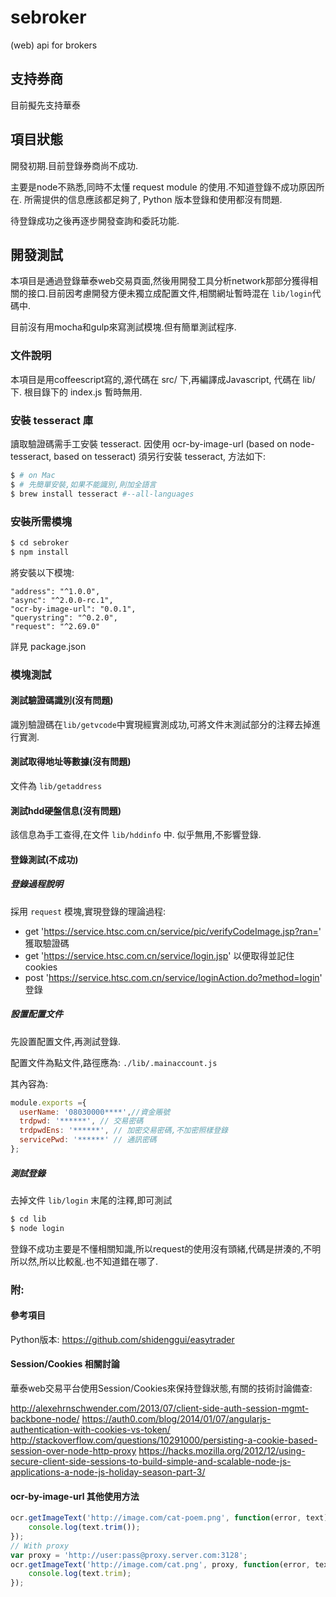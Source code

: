 # sebroker
(web) api for brokers

## 支持券商
目前擬先支持華泰

## 項目狀態
開發初期.目前登錄券商尚不成功.

主要是node不熟悉,同時不太懂 request module 的使用.不知道登錄不成功原因所在.
所需提供的信息應該都足夠了, Python 版本登錄和使用都沒有問題.

待登錄成功之後再逐步開發查詢和委託功能.

## 開發測試
本項目是通過登錄華泰web交易頁面,然後用開發工具分析network那部分獲得相關的接口.目前因考慮開發方便未獨立成配置文件,相關網址暫時混在 `lib/login`代碼中.

目前沒有用mocha和gulp來寫測試模塊.但有簡單測試程序.

### 文件說明
本項目是用coffeescript寫的,源代碼在 src/ 下,再編譯成Javascript, 代碼在 lib/ 下.
根目錄下的 index.js 暫時無用.


### 安裝 tesseract 庫
讀取驗證碼需手工安裝 tesseract.
因使用 ocr-by-image-url (based on  node-tesseract, based on tesseract) 須另行安裝 tesseract, 方法如下:

```bash
$ # on Mac
$ # 先簡單安裝,如果不能識別,則加全語言
$ brew install tesseract #--all-languages  
```
### 安裝所需模塊

```bash
$ cd sebroker
$ npm install
```
將安裝以下模塊:
```
"address": "^1.0.0",
"async": "^2.0.0-rc.1",
"ocr-by-image-url": "0.0.1",
"querystring": "^0.2.0",
"request": "^2.69.0"
```
詳見 package.json

### 模塊測試

#### 測試驗證碼識別(沒有問題)
識別驗證碼在`lib/getvcode`中實現經實測成功,可將文件末測試部分的注釋去掉進行實測.

#### 測試取得地址等數據(沒有問題)
文件為 `lib/getaddress`

#### 測試hdd硬盤信息(沒有問題)
該信息為手工查得,在文件 `lib/hddinfo` 中.
似乎無用,不影響登錄.

#### 登錄測試(不成功)

##### 登錄過程說明
採用 `request` 模塊,實現登錄的理論過程:
  - get 'https://service.htsc.com.cn/service/pic/verifyCodeImage.jsp?ran=' 獲取驗證碼
  - get 'https://service.htsc.com.cn/service/login.jsp' 以便取得並記住cookies
  - post  'https://service.htsc.com.cn/service/loginAction.do?method=login' 登錄

##### 設置配置文件
先設置配置文件,再測試登錄.

配置文件為點文件,路徑應為:
`./lib/.mainaccount.js`

其內容為:
```javascript
module.exports ={
  userName: '08030000****',//資金賬號
  trdpwd: '******', // 交易密碼
  trdpwdEns: '******', // 加密交易密碼,不加密照樣登錄
  servicePwd: '******' // 通訊密碼
};
```

##### 測試登錄
去掉文件 `lib/login` 末尾的注釋,即可測試

```bash
$ cd lib
$ node login
```
登錄不成功主要是不懂相關知識,所以request的使用沒有頭緒,代碼是拼湊的,不明所以然,所以比較亂.也不知道錯在哪了.

### 附:
#### 參考項目
Python版本:
https://github.com/shidenggui/easytrader

#### Session/Cookies 相關討論
華泰web交易平台使用Session/Cookies來保持登錄狀態,有關的技術討論備查:

http://alexehrnschwender.com/2013/07/client-side-auth-session-mgmt-backbone-node/
https://auth0.com/blog/2014/01/07/angularjs-authentication-with-cookies-vs-token/
http://stackoverflow.com/questions/10291000/persisting-a-cookie-based-session-over-node-http-proxy
https://hacks.mozilla.org/2012/12/using-secure-client-side-sessions-to-build-simple-and-scalable-node-js-applications-a-node-js-holiday-season-part-3/

#### ocr-by-image-url 其他使用方法
```javascript
ocr.getImageText('http://image.com/cat-poem.png', function(error, text){
    console.log(text.trim());
});
// With proxy
var proxy = 'http://user:pass@proxy.server.com:3128';
ocr.getImageText('http://image.com/cat.png', proxy, function(error, text){
    console.log(text.trim);
});
```
